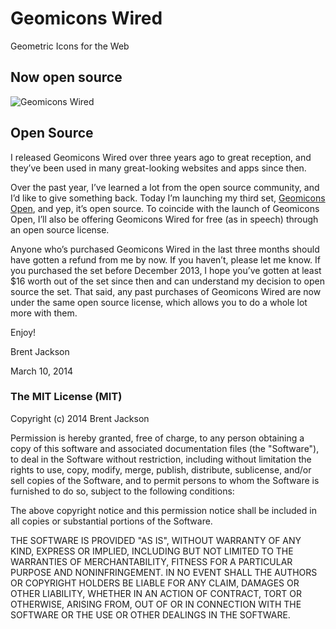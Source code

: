 # Geomicons Wired
Geometric Icons for the Web

## Now open source

![Geomicons Wired](http://jxnblk.github.io/geomicons-wired/geomicons-wired.svg)


## Open Source
I released Geomicons Wired over three years ago to great reception, and they’ve been used in many great-looking websites and apps since then.</p>

Over the past year, I’ve learned a lot from the open source community, and I’d like to give something back. Today I’m launching my third set,
[Geomicons Open](http://jxnblk.github.io/geomicons-open),
and yep, it’s open source. To coincide with the launch of Geomicons Open, I’ll also be offering Geomicons Wired for free (as in speech) through an open source license.

Anyone who’s purchased Geomicons Wired in the last three months should have gotten a refund from me by now. If you haven’t, please let me know. If you purchased the set before December 2013, I hope you’ve gotten at least $16 worth out of the set since then and can understand my decision to open source the set. That said, any past purchases of Geomicons Wired are now under the same open source license, which allows you to do a whole lot more with them.

Enjoy!

Brent Jackson

March 10, 2014


### The MIT License (MIT)

Copyright (c) 2014 Brent Jackson

Permission is hereby granted, free of charge, to any person obtaining a copy
of this software and associated documentation files (the "Software"), to deal
in the Software without restriction, including without limitation the rights
to use, copy, modify, merge, publish, distribute, sublicense, and/or sell
copies of the Software, and to permit persons to whom the Software is
furnished to do so, subject to the following conditions:

The above copyright notice and this permission notice shall be included in
all copies or substantial portions of the Software.

THE SOFTWARE IS PROVIDED "AS IS", WITHOUT WARRANTY OF ANY KIND, EXPRESS OR
IMPLIED, INCLUDING BUT NOT LIMITED TO THE WARRANTIES OF MERCHANTABILITY,
FITNESS FOR A PARTICULAR PURPOSE AND NONINFRINGEMENT. IN NO EVENT SHALL THE
AUTHORS OR COPYRIGHT HOLDERS BE LIABLE FOR ANY CLAIM, DAMAGES OR OTHER
LIABILITY, WHETHER IN AN ACTION OF CONTRACT, TORT OR OTHERWISE, ARISING FROM,
OUT OF OR IN CONNECTION WITH THE SOFTWARE OR THE USE OR OTHER DEALINGS IN
THE SOFTWARE.

